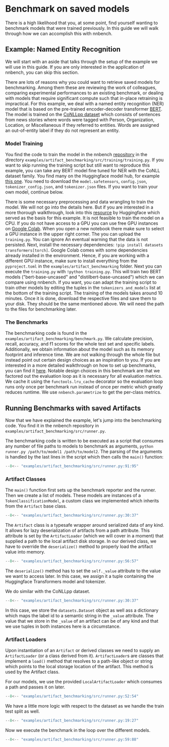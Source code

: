 # Benchmark on saved models
There is a high likelihood that you, at some point, find yourself wanting to benchmark models that were trained previously.
In this guide we will walk through how we can accomplish this with nnbench.

## Example: Named Entity Recognition
We will start with an aside that talks through the setup of the example we will use in this guide.
If you are only interested in the application of nnbench, you can skip this section.

There are lots of reasons why you could want to retrieve saved models for benchmarking. 
Among them these are reviewing the work of colleagues, comparing experimental performances to an existing benchmark, or dealing with models that require significant compute such that in-place retraining is impractical.
For this example, we deal with a named entity recognition (NER) model that is based on the pre-trained encoder-decoder transformer [BERT](https://arxiv.org/abs/1810.04805).
The model is trained on the [CoNLLpp dataset](https://huggingface.co/datasets/conllpp) which consists of sentences from news stories where words were tagged with Person, Organization, Location, or Miscellaneous if they referred to entities. 
Words are assigned an out-of-entity label if they do not represent an entity.

### Model Training
You find the code to train the model in the nnbench [repository](https://github.com/aai-institute/nnbench) in the directory `examples/artifact_benchmarking/src/training/training.py`.
If you want to skip running the training script but still want to reproduce this example, you can take any BERT model fine tuned for NER with the CoNLL dataset family.
You find many on the Huggingface model hub, for example [this one](https://huggingface.co/dslim/bert-base-NER). You need to download the `model.safetensors`, `config.json`, `tokenizer_config.json`, and `tokenizer.json` files.
If you want to train your own model, continue below. 

There is some necessary preprocessing and data wrangling to train the model. 
We will not go into the details here. But if you are interested in a more thorough walkthrough, look into this [resource](https://huggingface.co/learn/nlp-course/chapter7/2?fw=pt) by Huggingface which served as the basis for this example. 
It is not feasible to train the model on a CPU. If you do not have access to a GPU you can use free GPU instances on [Google Colab](https://colab.research.google.com/).
When you open a new notebook there make sure to select a GPU instance in the upper right corner.
The you can upload the `training.py`.
You can ignore An eventual warning that the data is not persisted.
Next, install the necessary dependencies: `!pip install datasets transformers[torch]`.
Google Colab comes with some dependencies already installed in the environment.
Hence, if you are working with a different GPU instance, make sure to install everything from the `pyproject.toml` in the `examples/artifact_benchmarking` folder. 
Next you can execute the `training.py` with `!python training.py`.
This will train two BERT models ("bert-base-uncased" and "distilbert-base-uncased") which we can compare using nnbench. 
If you want, you can adapt the training script to train other models by editing the tuples in the `tokenizers_and_models` list at the bottom of the training script. 
The training of the models takes around 10 minutes.
Once it is done, download the respective files and save them to your disk.
They should be the same mentioned above. 
We will need the path to the files for benchmarking later.

### The Benchmarks
The benchmarking code is found in the `examples/artifact_benchmarking/benchmark.py`.
We calculate precision, recall, accuracy, and f1 scores for the whole test set and specific labels.
Additionally, we obtain information about the model such as its memory footprint and inference time.
We are not walking through the whole file but instead point out certain design choices as an inspiration to you. 
If you are interested in a more detailed walkthrough on how to set up benchmarks, you can find it [here](../guides/benchmarks.md).
Notable design choices in this benchmark are that we factored out the evaluation loop as it is necessary for all evaluation metrics. We cache it using the `functools.lru_cache` decorator so the evaluation loop runs only once per benchmark run instead of once per metric which greatly reduces runtime.
We use `nnbench.parametrize` to get the per-class metrics. 

## Running Benchmarks with saved Artifacts
Now that we have explained the example, let's jump into the benchmarking code.
You find it in the nnbench repository in `examples/artifact_benchmarking/src/runner.py`.

The benchmarking code is written to be executed as a script that consumes any number of file paths to models to benchmark as arguments, `python runner.py /path/to/model1 /path/to/model2`.
The parsing of the arguments is handled by the last lines in the script which then calls the `main()` function:

```python
--8<-- "examples/artifact_benchmarking/src/runner.py:91:95"
```

### Artifact Classes
The `main()` function first sets up the benchmark reporter and the runner. 
Then we create a list of models. These models are instances of a `TokenClassificationModel`, a custom class we implemented which inherits from the `Artifact` base class.

```python
--8<-- "examples/artifact_benchmarking/src/runner.py:30:37"
```

The `Artifact` class is a typesafe wrapper around serialized data of any kind.
It allows for lazy deserialization of artifacts from a  path attribute.
This attribute is set by the `ArtifactLoader` (which we will cover in a moment) that supplied a path to the local artifact disk storage. 
In our derived class, we have to override the `deserialize()` method to properly load the artifact value into memory.

```python
--8<-- "examples/artifact_benchmarking/src/runner.py:56:57"
```

The `deserialize()` method has to set the `self._value` attribute to the value we want to access later.
In this case, we assign it a tuple containing the Huggingface Transformers model and tokenizer.

We do similar with the CoNLLpp dataset.

```python
--8<-- "examples/artifact_benchmarking/src/runner.py:30:37"
```

In this case, we store the `datasets.Dataset` object as well ass a dictionary which maps the label id to a semantic string in the `_value` attribute. 
The value that we store in the `_value` of an artifact can be of any kind and that we use tuples in both instances here is a circumstance.

### Artifact Loaders
Upon instantiation of an `Artifact` or derived classes we need to supply an `ArtifactLoader` (or a class derived from it). `ArtifactLoader`s are classes that implement a `load()` method that resolves to a path-like object or string which points to the local storage location of the artifact. This method is used by the Artifact class. 

For our models, we use the provided `LocalArtifactLoader` which consumes a path and passes it on later.

```python
--8<-- "examples/artifact_benchmarking/src/runner.py:52:54"
```

We have a little more logic with respect to the dataset as we handle the train test split as well.

```python
--8<-- "examples/artifact_benchmarking/src/runner.py:19:27"
```

Now we execute the benchmark in the loop over the different models.

```python
--8<-- "examples/artifact_benchmarking/src/runner.py:59:88"
```
